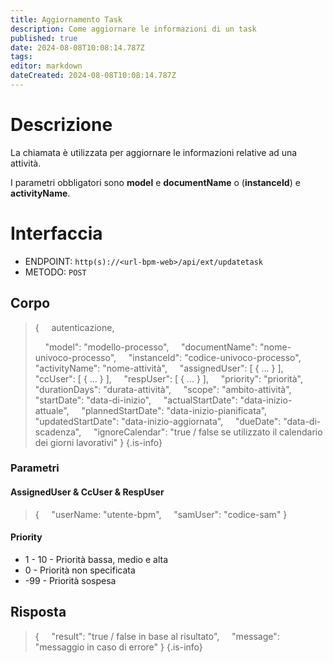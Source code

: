 ```yaml
---
title: Aggiornamento Task
description: Come aggiornare le informazioni di un task
published: true
date: 2024-08-08T10:08:14.787Z
tags: 
editor: markdown
dateCreated: 2024-08-08T10:08:14.787Z
---
```


# Descrizione
La chiamata è utilizzata per aggiornare le informazioni relative ad una attività.

I parametri obbligatori sono **model** e **documentName** o (**instanceId**) e **activityName**.

# Interfaccia
- ENDPOINT: `http(s)://<url-bpm-web>/api/ext/updatetask`
- METODO:	`POST`

## Corpo
> {
> &nbsp;&nbsp;&nbsp; autenticazione,
>
> &nbsp;&nbsp;&nbsp; "model": "modello-processo",
> &nbsp;&nbsp;&nbsp; "documentName": "nome-univoco-processo",
> &nbsp;&nbsp;&nbsp; "instanceId": "codice-univoco-processo",
> &nbsp;&nbsp;&nbsp; "activityName": "nome-attività",
> &nbsp;&nbsp;&nbsp; "assignedUser": [ { ... } ],
> &nbsp;&nbsp;&nbsp; "ccUser": [ { ... } ],
> &nbsp;&nbsp;&nbsp; "respUser": [ { ... } ],
> &nbsp;&nbsp;&nbsp; "priority": "priorità",
> &nbsp;&nbsp;&nbsp; "durationDays": "durata-attività",
> &nbsp;&nbsp;&nbsp; "scope": "ambito-attività",
> &nbsp;&nbsp;&nbsp; "startDate": "data-di-inizio",
> &nbsp;&nbsp;&nbsp; "actualStartDate": "data-inizio-attuale",
> &nbsp;&nbsp;&nbsp; "plannedStartDate": "data-inizio-pianificata",
> &nbsp;&nbsp;&nbsp; "updatedStartDate": "data-inizio-aggiornata",
> &nbsp;&nbsp;&nbsp; "dueDate": "data-di-scadenza",
> &nbsp;&nbsp;&nbsp; "ignoreCalendar": "true / false se utilizzato il calendario dei giorni lavorativi"
> }
{.is-info}

### Parametri

#### AssignedUser & CcUser & RespUser
> {
> &nbsp;&nbsp;&nbsp; "userName: "utente-bpm",
> &nbsp;&nbsp;&nbsp; "samUser": "codice-sam"
> }

#### Priority
- 1 - 10 - Priorità bassa, medio e alta
- 0 - Priorità non specificata
- -99 - Priorità sospesa

## Risposta
> {
> &nbsp;&nbsp;&nbsp; "result": "true / false in base al risultato",
> &nbsp;&nbsp;&nbsp; "message": "messaggio in caso di errore"
> }
{.is-info}
